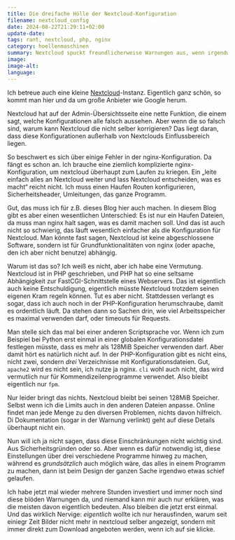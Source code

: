 ```yaml
---
title: Die dreifache Hölle der Nextcloud-Konfiguration
filename: nextcloud_config
date: 2024-08-22T21:29:11+02:00
update-date:
tags: rant, nextcloud, php, nginx
category: hoellenmaschinen
summary: Nextcloud spuckt freundlicherweise Warnungen aus, wenn irgendwas in der PHP- oder der nginx-Konfiguration nicht so ist, wie erwartet. Eigentlich ganz gut, aber wie man das korrigiert ist schwierig herauszufinden. Und warum muss ich überhaupt für PHP Einstellungen machen?
image:
image-alt:
language:
---
```


Ich betreue auch eine kleine [Nextcloud](https://nextcloud.com/)-Instanz. Eigentlich ganz schön, so kommt man hier und da um große Anbieter wie Google herum.

Nextcloud hat auf der Admin-Übersichtsseite eine nette Funktion, die einem sagt, welche Konfigurationen alle falsch aussehen. Aber wenn die so falsch sind, warum kann Nextcloud die nicht selber korrigieren? Das liegt daran, dass diese Konfigurationen außerhalb von Nextclouds Einflussbereich liegen.

So beschwert es sich über einige Fehler in der nginx-Konfiguration. Da fängt es schon an. Ich brauche eine ziemlich komplizierte nginx-Konfiguration, um nextcloud überhaupt zum Laufen zu kriegen. Ein „leite einfach alles an Nextcloud weiter und lass Nextcloud entscheiden, was es macht“ reicht nicht. Ich muss einen Haufen Routen konfigurieren, Sicherheitsheader, Umleitungen, das ganze Programm.

Gut, das muss ich für z.B. dieses Blog hier auch machen. In diesem Blog gibt es aber einen wesentlichen Unterschied: Es ist nur ein Haufen Dateien, da muss man nginx halt sagen, was es damit machen soll. Und das ist auch nicht so schwierig, das läuft wesentlich einfacher als die Konfiguration für Nextcloud. Man könnte fast sagen, Nextcloud ist keine abgeschlossene Software, sondern ist für Grundfunktionalitäten von nginx (oder apache, den ich aber nicht benutze) abhängig.

Warum ist das so? Ich weiß es nicht, aber ich habe eine Vermutung. Nextcloud ist in PHP geschrieben, und PHP hat so eine seltsame Abhängigkeit zur FastCGI-Schnittstelle eines Webservers. Das ist eigentlich auch keine Entschuldigung, eigentlich müsste Nextcloud trotzdem seinen eigenen Kram regeln können. Tut es aber nicht. Stattdessen verlangt es sogar, dass ich auch noch in der PHP-Konfiguration herumschraube, damit es ordentlich läuft. Da stehen dann so Sachen drin, wie viel Arbeitsspeicher es maximal verwenden darf, oder timeouts für Requests.

Man stelle sich das mal bei einer anderen Scriptsprache vor. Wenn ich zum Beispiel bei Python erst einmal in einer globalen Konfigurationsdatei festlegen müsste, dass es mehr als 128MiB Speicher verwenden darf. Aber damit hört es natürlich nicht auf. In der PHP-Konfiguration gibt es nicht eins, nicht zwei, sondern _drei_ Verzeichnisse mit Konfigurationsdateien. Gut, `apache2` wird es nicht sein, ich nutze ja nginx. `cli` wohl auch nicht, das wird vermutlich nur für Kommendizeilenprogramme verwendet. Also bleibt eigentlich nur `fpm`.

Nur leider bringt das nichts. Nextcloud bleibt bei seinen 128MiB Speicher. Selbst wenn ich die Limits auch in den anderen Dateien anpasse. Online findet man jede Menge zu den diversen Problemen, nichts davon hilfreich. Di Dokumentation (sogar in der Warnung verlinkt) geht auf diese Details überhaupt nicht ein.

Nun will ich ja nicht sagen, dass diese Einschränkungen nicht wichtig sind. Aus Sicherheitsgründen oder so. Aber wenn es dafür notwendig ist, diese Einstellungen über drei verschiedene Programme hinweg zu machen, während es _grundsätzlich_ auch möglich wäre, das alles in einem Programm zu machen, dann ist beim Design der ganzen Sache irgendwo etwas schief gelaufen.

Ich habe jetzt mal wieder mehrere Stunden investiert und immer noch sind diese blöden Warnungen da, und niemand kann mir auch nur erklären, was die meisten davon eigentlich bedeuten. Also bleiben die jetzt erst einmal. Und das wirklich Nervige: _eigentlich_ wollte ich nur herausfinden, warum seit einiegr Zeit Bilder nicht mehr in nextcloud selber angezeigt, sondern mit immer direkt zum Download angeboten werden, wenn ich auf sie klicke.
